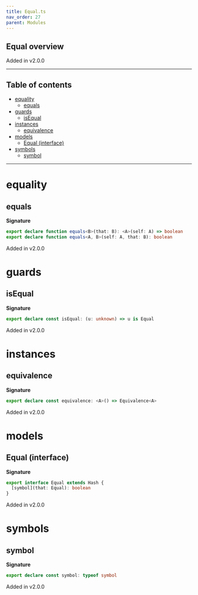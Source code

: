 ```yaml
---
title: Equal.ts
nav_order: 27
parent: Modules
---
```


## Equal overview

Added in v2.0.0

---

<h2 class="text-delta">Table of contents</h2>

- [equality](#equality)
  - [equals](#equals)
- [guards](#guards)
  - [isEqual](#isequal)
- [instances](#instances)
  - [equivalence](#equivalence)
- [models](#models)
  - [Equal (interface)](#equal-interface)
- [symbols](#symbols)
  - [symbol](#symbol)

---

# equality

## equals

**Signature**

```ts
export declare function equals<B>(that: B): <A>(self: A) => boolean
export declare function equals<A, B>(self: A, that: B): boolean
```

Added in v2.0.0

# guards

## isEqual

**Signature**

```ts
export declare const isEqual: (u: unknown) => u is Equal
```

Added in v2.0.0

# instances

## equivalence

**Signature**

```ts
export declare const equivalence: <A>() => Equivalence<A>
```

Added in v2.0.0

# models

## Equal (interface)

**Signature**

```ts
export interface Equal extends Hash {
  [symbol](that: Equal): boolean
}
```

Added in v2.0.0

# symbols

## symbol

**Signature**

```ts
export declare const symbol: typeof symbol
```

Added in v2.0.0
